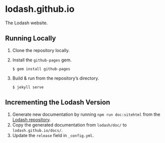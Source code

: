 # lodash.github.io

The Lodash website.

## Running Locally

1. Clone the repository locally.

2. Install the `github-pages` gem.
    ```shell
    $ gem install github-pages
    ```

3. Build & run from the repository’s directory.
    ```shell
    $ jekyll serve
    ```

## Incrementing the Lodash Version

1. Generate new documentation by running `npm run doc:sitehtml` from the [Lodash repository](https://github.com/lodash/lodash).
2. Copy the generated documentation from `lodash/doc/` to `lodash.github.io/docs/`.
3. Update the `release` field in `_config.yml`.
